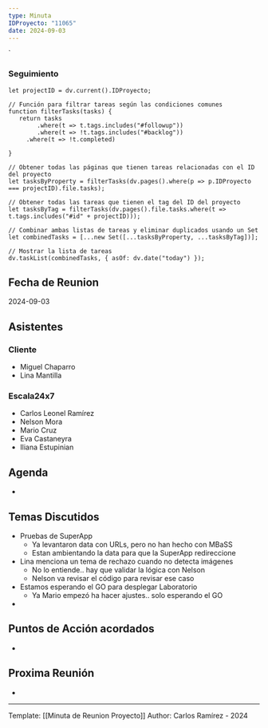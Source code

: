 ```yaml
---
type: Minuta
IDProyecto: "11065"
date: 2024-09-03
---
```

`

### Seguimiento

```dataviewjs
let projectID = dv.current().IDProyecto;

// Función para filtrar tareas según las condiciones comunes
function filterTasks(tasks) {
   return tasks
        .where(t => t.tags.includes("#followup"))
        .where(t => !t.tags.includes("#backlog"))
     .where(t => !t.completed)
        
}

// Obtener todas las páginas que tienen tareas relacionadas con el ID del proyecto
let tasksByProperty = filterTasks(dv.pages().where(p => p.IDProyecto === projectID).file.tasks);

// Obtener todas las tareas que tienen el tag del ID del proyecto
let tasksByTag = filterTasks(dv.pages().file.tasks.where(t => t.tags.includes("#id" + projectID)));

// Combinar ambas listas de tareas y eliminar duplicados usando un Set
let combinedTasks = [...new Set([...tasksByProperty, ...tasksByTag])];

// Mostrar la lista de tareas
dv.taskList(combinedTasks, { asOf: dv.date("today") });
 ```
## Fecha de Reunion
2024-09-03

## Asistentes

### Cliente
* Miguel Chaparro
* Lina Mantilla
### Escala24x7
- Carlos Leonel Ramírez
- Nelson Mora
- Mario Cruz
- Eva Castaneyra
- Iliana Estupinian

## Agenda
* 
## Temas Discutidos
*  Pruebas de SuperApp
	* Ya levantaron data con URLs, pero no han hecho con MBaSS
	* Estan ambientando la data para que la SuperApp redireccione
* Lina menciona un tema de rechazo cuando no detecta imágenes
	* No lo entiende.. hay que validar la lógica con Nelson
	* Nelson va revisar el código para revisar ese caso
* Estamos esperando el GO para desplegar Laboratorio
	* Ya Mario empezó ha hacer ajustes.. solo esperando el GO
* 

## Puntos de Acción acordados
- 

## Proxima Reunión
*   

---
Template: [[Minuta de Reunion Proyecto]]
Author: Carlos Ramírez - 2024
